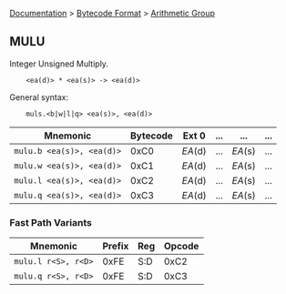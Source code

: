 [Documentation](../../README.md) > [Bytecode Format](../README.md) > [Arithmetic Group](../InstructionsArithmetic.md)

## MULU

Integer Unsigned Multiply.

        <ea(d)> * <ea(s)> -> <ea(d)>

General syntax:

        muls.<b|w|l|q> <ea(s)>, <ea(d)>

| Mnemonic | Bytecode | Ext 0 | ... | ... | ... |
| - | - | - | - | - | - |
| `mulu.b <ea(s)>, <ea(d)>` | 0xC0 | *EA*(d) | ... | *EA*(s) | ... |
| `mulu.w <ea(s)>, <ea(d)>` | 0xC1 | *EA*(d) | ... | *EA*(s) | ... |
| `mulu.l <ea(s)>, <ea(d)>` | 0xC2 | *EA*(d) | ... | *EA*(s) | ... |
| `mulu.q <ea(s)>, <ea(d)>` | 0xC3 | *EA*(d) | ... | *EA*(s) | ... |

### Fast Path Variants

| Mnemonic | Prefix | Reg | Opcode |
| - | - | - | - |
| `mulu.l r<S>, r<D>` | 0xFE | S:D | 0xC2 |
| `mulu.q r<S>, r<D>` | 0xFE | S:D | 0xC3 |
